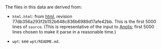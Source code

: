 The files in this data are derived from:

 * `html.html`: from [html](http://github.com/whatwg/html), revision
   77db356a293f2b152b648c836b6989d17afe42bb. This is the first 5000 lines of `source`. (This is
   representative of the input to [Anolis](https://bitbucket.org/ms2ger/anolis/); first 5000 lines
   chosen to make it parse in a reasonable time.)

 * `wpt`: see `wpt/README.md`.
